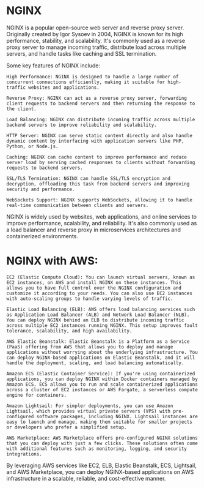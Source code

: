 # NGINX

NGINX is a popular open-source web server and reverse proxy server. Originally created by Igor Sysoev in 2004, NGINX is known for its high performance, stability, and scalability. It's commonly used as a reverse proxy server to manage incoming traffic, distribute load across multiple servers, and handle tasks like caching and SSL termination.

Some key features of NGINX include:

    High Performance: NGINX is designed to handle a large number of concurrent connections efficiently, making it suitable for high-traffic websites and applications.

    Reverse Proxy: NGINX can act as a reverse proxy server, forwarding client requests to backend servers and then returning the response to the client.

    Load Balancing: NGINX can distribute incoming traffic across multiple backend servers to improve reliability and scalability.

    HTTP Server: NGINX can serve static content directly and also handle dynamic content by interfacing with application servers like PHP, Python, or Node.js.

    Caching: NGINX can cache content to improve performance and reduce server load by serving cached responses to clients without forwarding requests to backend servers.

    SSL/TLS Termination: NGINX can handle SSL/TLS encryption and decryption, offloading this task from backend servers and improving security and performance.

    WebSockets Support: NGINX supports WebSockets, allowing it to handle real-time communication between clients and servers.

NGINX is widely used by websites, web applications, and online services to improve performance, scalability, and reliability. It's also commonly used as a load balancer and reverse proxy in microservices architectures and containerized environments.

# NGINX with AWS:

    EC2 (Elastic Compute Cloud): You can launch virtual servers, known as EC2 instances, on AWS and install NGINX on these instances. This allows you to have full control over the NGINX configuration and customize it according to your needs. You can also use EC2 instances with auto-scaling groups to handle varying levels of traffic.

    Elastic Load Balancing (ELB): AWS offers load balancing services such as Application Load Balancer (ALB) and Network Load Balancer (NLB). You can deploy NGINX behind an ELB to distribute incoming traffic across multiple EC2 instances running NGINX. This setup improves fault tolerance, scalability, and high availability.

    AWS Elastic Beanstalk: Elastic Beanstalk is a Platform as a Service (PaaS) offering from AWS that allows you to deploy and manage applications without worrying about the underlying infrastructure. You can deploy NGINX-based applications on Elastic Beanstalk, and it will handle the deployment, scaling, and load balancing automatically.

    Amazon ECS (Elastic Container Service): If you're using containerized applications, you can deploy NGINX within Docker containers managed by Amazon ECS. ECS allows you to run and scale containerized applications across a cluster of EC2 instances or AWS Fargate, a serverless compute engine for containers.

    Amazon Lightsail: For simpler deployments, you can use Amazon Lightsail, which provides virtual private servers (VPS) with pre-configured software packages, including NGINX. Lightsail instances are easy to launch and manage, making them suitable for smaller projects or developers who prefer a simplified setup.

    AWS Marketplace: AWS Marketplace offers pre-configured NGINX solutions that you can deploy with just a few clicks. These solutions often come with additional features such as monitoring, logging, and security integrations.

By leveraging AWS services like EC2, ELB, Elastic Beanstalk, ECS, Lightsail, and AWS Marketplace, you can deploy NGINX-based applications on AWS infrastructure in a scalable, reliable, and cost-effective manner.
